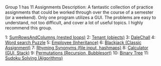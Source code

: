 Group 1 has 11 Assignments
Description: A fantastic collection of practice assignments that could be worked through over the course of a semester (or a weekend). Only one program utilizes a GUI. The problems are easy to understand, not too difficult, and cover a lot of useful topics. I highly recommend this group.

1: [SumRowsAndColumns (nested loops)](https://github.com/aJetHorn/Intermediate-Java/tree/master/Group1/Program1)
2: [Tenant (objects)](https://github.com/aJetHorn/Intermediate-Java/tree/master/Group1/Program2)
3: [DaleChall](https://github.com/aJetHorn/Intermediate-Java/tree/master/Group1/Program3)
4: [Word search Puzzle](https://github.com/aJetHorn/Intermediate-Java/tree/master/Group1/Program4)
5: [Employee (Inheritance)](https://github.com/aJetHorn/Intermediate-Java/tree/master/Group1/Program5)
6: [Blackjack (Classic Assignment)](https://github.com/aJetHorn/Intermediate-Java/tree/master/Group1/Program6)
7: [Rhyming Synonyms (file input, hashmaps)](https://github.com/aJetHorn/Intermediate-Java/tree/master/Group1/Program7)
8: [Calculator (GUI, Stack)](https://github.com/aJetHorn/Intermediate-Java/tree/master/Group1/Program8)
9: [Permutations (Recursion, Bubblesort)](https://github.com/aJetHorn/Intermediate-Java/tree/master/Group1/Program9)
10: [Binary Tree](https://github.com/aJetHorn/Intermediate-Java/tree/master/Group1/Program10)
11: [Sudoku Solving (Algorithms)](https://github.com/aJetHorn/Intermediate-Java/tree/master/Group1/Program11)
